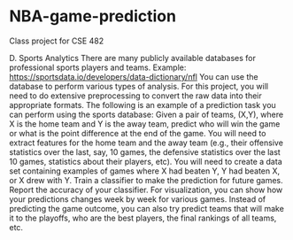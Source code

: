 # NBA-game-prediction
Class project for CSE 482

D. Sports Analytics
There are many publicly available databases for professional sports players and teams. Example:
https://sportsdata.io/developers/data-dictionary/nfl
You can use the database to perform various types of analysis. For this project, you will need to do extensive preprocessing to convert the raw data into their appropriate formats. The following is an example of a prediction task you can perform using the sports database:
Given a pair of teams, (X,Y), where X is the home team and Y is the away team, predict who will win the game or what is the point difference at the end of the game. You will need to extract features for the home team and the away team (e.g., their offensive statistics over the last, say, 10 games, the defensive statistics over the last 10 games, statistics about their players, etc). You will need to create a data set containing examples of games where X had beaten Y, Y had beaten X, or X drew with Y. Train a classifier to make the prediction for future games. Report the accuracy of your classifier. For visualization, you can show how your predictions changes week by week for various games.
Instead of predicting the game outcome, you can also try predict teams that will make it to the playoffs, who are the best players, the final rankings of all teams, etc.
